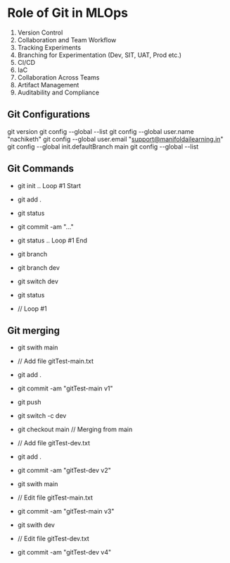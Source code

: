 # Role of Git in MLOps

1. Version Control
2. Collaboration and Team Workflow
3. Tracking Experiments
4. Branching for Experimentation (Dev, SIT, UAT, Prod etc.)
5. CI/CD
6. IaC
7. Collaboration Across Teams
8. Artifact Management
9. Auditability and Compliance

## Git Configurations

git version
git config --global --list
git config --global user.name "nachiketh"
git config --global user.email "support@manifoldailearning.in"
git config --global init.defaultBranch main
git config --global --list

## Git Commands

- git init
.. Loop #1 Start
- git add .
- git status
- git commit -am "..."
- git status
.. Loop #1 End

- git branch
- git branch dev
- git switch dev
- git status
- // Loop #1

## Git merging

- git swith main
- // Add file gitTest-main.txt
- git add .
- git commit -am "gitTest-main v1"
- git push 

- git switch -c dev
- git checkout main // Merging from main
- // Add file gitTest-dev.txt
- git add .
- git commit -am "gitTest-dev v2"

- git swith main
- // Edit file gitTest-main.txt
- git commit -am "gitTest-main v3"

- git swith dev
- // Edit file gitTest-dev.txt
- git commit -am "gitTest-dev v4"

